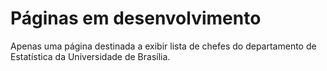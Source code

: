 # Páginas em desenvolvimento

Apenas uma página destinada a exibir lista de chefes do departamento de Estatística da Universidade de Brasília.